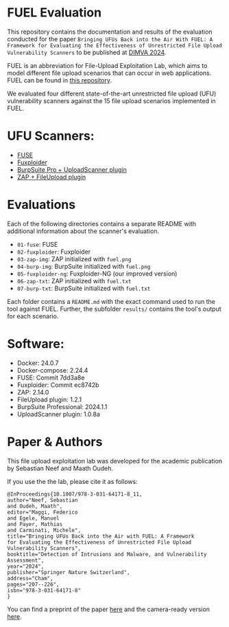 FUEL Evaluation
===============

This repository contains the documentation and results of the evaluation conducted for the paper `Bringing UFUs Back into the Air With FUEL: A Framework for Evaluating the Effectiveness of Unrestricted File Upload Vulnerability Scanners` to be published at [DIMVA 2024](https://www.dimva.org/dimva2024/). 

FUEL is an abbreviation for File-Upload Exploitation Lab, which aims to model different file upload scenarios that can occur in web applications. FUEL can be found in [this repository](https://github.com/FUEL-Project/FUEL-FileUploadExploitationLab).

We evaluated four different state-of-the-art unrestricted file upload (UFU) vulnerability scanners against the 15 file upload scenarios implemented in FUEL.

# UFU Scanners:

- [FUSE](https://github.com/WSP-LAB/FUSE)
- [Fuxploider](https://github.com/almandin/fuxploider)
- [BurpSuite Pro + UploadScanner plugin](https://github.com/PortSwigger/upload-scanner)
- [ZAP + FileUpload plugin](https://github.com/SasanLabs/owasp-zap-fileupload-addon)

# Evaluations

Each of the following directories contains a separate README with additional information about the scanner's evaluation.

- `01-fuse`: FUSE
- `02-fuxploider`: Fuxploider 
- `03-zap-img`: ZAP initialized with `fuel.png`
- `04-burp-img`: BurpSuite initialized with `fuel.png`
- `05-fuxploider-ng`: Fuxploider-NG (our improved version)
- `06-zap-txt`: ZAP initialized with `fuel.txt`
- `07-burp-txt`: BurpSuite initialized with `fuel.txt`

Each folder contains a `README.md` with the exact command used to run the tool against FUEL. Further, the subfolder `results/` contains the tool's output for each scenario.

# Software:

- Docker: 24.0.7
- Docker-compose: 2.24.4
- FUSE: Commit 7dd3a8e
- Fuxploider: Commit ec8742b
- ZAP: 2.14.0
- FileUpload plugin: 1.2.1
- BurpSuite Professional: 2024.1.1
- UploadScanner plugin: 1.0.8a

# Paper & Authors

This file upload exploitation lab was developed for the academic publication by Sebastian Neef and Maath Oudeh.

If you use the the lab, please cite it as follows:

```
@InProceedings{10.1007/978-3-031-64171-8_11,
author="Neef, Sebastian
and Oudeh, Maath",
editor="Maggi, Federico
and Egele, Manuel
and Payer, Mathias
and Carminati, Michele",
title="Bringing UFUs Back into the Air with FUEL: A Framework for Evaluating the Effectiveness of Unrestricted File Upload Vulnerability Scanners",
booktitle="Detection of Intrusions and Malware, and Vulnerability Assessment",
year="2024",
publisher="Springer Nature Switzerland",
address="Cham",
pages="207--226",
isbn="978-3-031-64171-8"
}
```

You can find a preprint of the paper [here](https://arxiv.org/abs/2405.16619) and the camera-ready version [here](https://doi.org/10.1007/978-3-031-64171-8_11).
